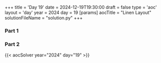 +++
title = 'Day 19'
date = 2024-12-19T19:30:00
draft = false
type = 'aoc'
layout = 'day'
year = 2024
day = 19
[params]
    aocTitle = "Linen Layout"
    solutionFileName = "solution.py"
+++

### Part 1

### Part 2

{{< aocSolver year="2024" day="19" >}}
